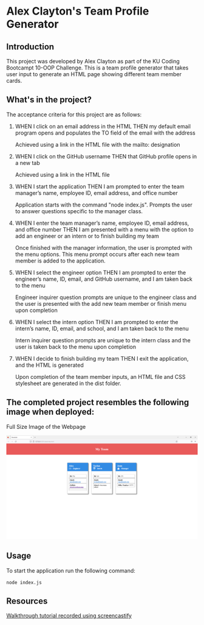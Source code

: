 # Alex Clayton's Team Profile Generator

## Introduction
This project was developed by Alex Clayton as part of the KU Coding Bootcampt 10-OOP Challenge.  This is a team profile generator that takes user input to generate an HTML page showing different team member cards.

## What's in the project?
The acceptance criteria for this project are as follows:

1.  WHEN I click on an email address in the HTML
    THEN my default email program opens and populates the TO field of the email with the address

    Achieved using a link in the HTML file with the mailto: designation

2.  WHEN I click on the GitHub username
    THEN that GitHub profile opens in a new tab

    Achieved using a link in the HTML file

3.  WHEN I start the application
    THEN I am prompted to enter the team manager’s name, employee ID, email address, and office number

    Application starts with the command "node index.js".  Prompts the user to answer questions specific to the manager class.

4.  WHEN I enter the team manager’s name, employee ID, email address, and office number
    THEN I am presented with a menu with the option to add an engineer or an intern or to finish building my team

    Once finished with the manager information, the user is prompted with the menu options.  This menu prompt occurs after each new team member is added to the application.

5.  WHEN I select the engineer option
    THEN I am prompted to enter the engineer’s name, ID, email, and GitHub username, and I am taken back to the menu

    Engineer inquirer question prompts are unique to the engineer class and the user is presented with the add new team member or finish menu upon completion

6.  WHEN I select the intern option
    THEN I am prompted to enter the intern’s name, ID, email, and school, and I am taken back to the menu 

    Intern inquirer question prompts are unique to the intern class and the user is taken back to the menu upon completion
    
7.  WHEN I decide to finish building my team
    THEN I exit the application, and the HTML is generated

    Upon completion of the team member inputs, an HTML file and CSS stylesheet are generated in the dist folder.



## The completed project resembles the following image when deployed:

Full Size Image of the Webpage

![full size image of the Webpage](./assets/team-profile-generator-page.PNG)


## Usage

To start the application run the following command:

```
node index.js
```

## Resources

[Walkthrough tutorial recorded using screencastify](https://drive.google.com/file/d/1-Y4KDD35YgwI1aHmqP9I14XA95Aymg0G/view)

